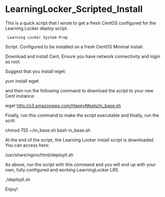 # LearningLocker_Scripted_Install
This is a quick script that I wrote to get a fresh CentOS configured for the Learning Locker deploy script.


     Learning Locker System Prep

 Script. Configured to be installed on a 
 fresh CentOS Minimal install.
 
 Download and install Cent, Ensure you have 
 network connectivity and login as root.

 Suggest that you install wget:
 
 yum install wget
 
 and then run the following command to 
 download the script to your new Cent 
 instance:
 
 wget http://s3.amazonaws.com/HappyMeals/in_base.sh
 
 Finally, run this command to make the script 
 executable and finally, run the scrit:
 
 chmod 755 ~/in_base.sh
 bash in_base.sh
 

 At the end of the script, the Learning Locker
 install script is downloaded. You can access
 here:

 /usr/share/nginx/html/deployll.sh

 As above, run the script with this command and
 you will end up with your own, fully configured
 and working LearningLocker LRS

 ./deployll.sh

 Enjoy!  


